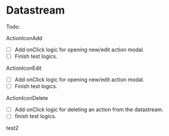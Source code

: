 # Datastream

Todo:

ActionIconAdd
- [ ] Add onClick logic for opening new/edit action modal.
- [ ] Finish test logics.

ActionIconEdit
- [ ] Add onClick logic for opening new/edit action modal.
- [ ] Finish test logics.

ActionIconDelete
- [ ] Add onClick logic for deleting an action from the datastream.
- [ ] finish test logics.

test2
